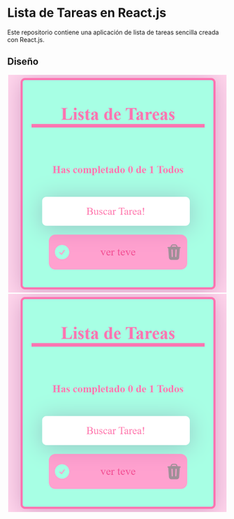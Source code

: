 # Lista de Tareas en React.js

Este repositorio contiene una aplicación de lista de tareas sencilla creada con React.js.

## Diseño

<div align="center">
	<img alt="image-todo" src="./src/aseets/Todo.png" width="500">
    
</div>
<div align="center">
	<img alt="image-todo" src="./src/aseets/Todo.png" width="500">
</div>

